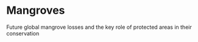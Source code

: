# Mangroves
Future global mangrove losses and the key role of protected areas in their conservation
